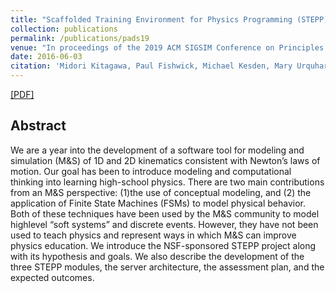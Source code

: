 ```yaml
---
title: "Scaffolded Training Environment for Physics Programming (STEPP): Modeling High School Physics using Concept Maps and State Machines"
collection: publications
permalink: /publications/pads19
venue: "In proceedings of the 2019 ACM SIGSIM Conference on Principles of Advanced Discrete Simulation (SIGSIM-PADS’19)"
date: 2016-06-03
citation: 'Midori Kitagawa, Paul Fishwick, Michael Kesden, Mary Urquhart, Rosanna Guadagno, <b>Rong Jin</b>, Ngoc Tran, Erik Omogbehin, Aditya Prakash, Priyanka Awaraddi, Baily Hale, Ken Suura, Aniket Raj, James Stanfield, and Henry Vo. <i>In proceedings of the 2019 ACM SIGSIM Conference on Principles of Advanced Discrete Simulation</i>. <b>SIGSIM-PADS’19</b>.'
---
```

[[PDF]](https://dl.acm.org/doi/abs/10.1145/3316480.3325513)

## Abstract
We are a year into the development of a software tool for modeling and simulation (M&S) of 1D and 2D kinematics
consistent with Newton’s laws of motion. Our goal has been to introduce modeling and computational thinking into learning high-school physics. 
There are two main contributions from an M&S perspective: (1)the use of conceptual modeling, and (2) the application of Finite
State Machines (FSMs) to model physical behavior. Both of these techniques have been used by the M&S community to model highlevel “soft systems” and discrete events. 
However, they have not been used to teach physics and represent ways in which M&S can improve physics education. We introduce the NSF-sponsored STEPP project along with its hypothesis and goals. We also
describe the development of the three STEPP modules, the server architecture, the assessment plan, and the expected outcomes.
